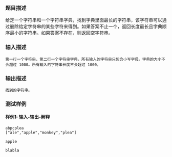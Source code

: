 ### 题目描述

给定一个字符串和一个字符串字典，找到字典里面最长的字符串，该字符串可以通过删除给定字符串的某些字符来得到。如果答案不止一个，返回长度最长且字典顺序最小的字符串。如果答案不存在，则返回空字符串。

### 输入描述

```
第一行一个字符串，第二行一个字符串字典。所有输入的字符串只包含小写字母。字典的大小不会超过 1000。所有输入的字符串长度不会超过 1000。
```
### 输出描述

```
找到的字符串。
```

### 测试样例
#### 样例1: 输入-输出-解释
```
abpcplea
["ale","apple","monkey","plea"]
```
```
apple
```
```
blabla
```